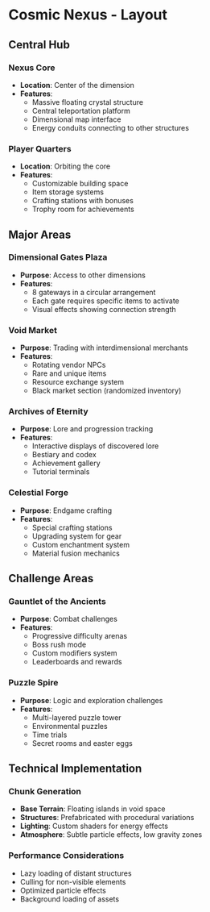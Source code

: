 # Cosmic Nexus - Layout

## Central Hub

### Nexus Core

- **Location**: Center of the dimension
- **Features**:
  - Massive floating crystal structure
  - Central teleportation platform
  - Dimensional map interface
  - Energy conduits connecting to other structures

### Player Quarters

- **Location**: Orbiting the core
- **Features**:
  - Customizable building space
  - Item storage systems
  - Crafting stations with bonuses
  - Trophy room for achievements

## Major Areas

### Dimensional Gates Plaza

- **Purpose**: Access to other dimensions
- **Features**:
  - 8 gateways in a circular arrangement
  - Each gate requires specific items to activate
  - Visual effects showing connection strength

### Void Market

- **Purpose**: Trading with interdimensional merchants
- **Features**:
  - Rotating vendor NPCs
  - Rare and unique items
  - Resource exchange system
  - Black market section (randomized inventory)

### Archives of Eternity

- **Purpose**: Lore and progression tracking
- **Features**:
  - Interactive displays of discovered lore
  - Bestiary and codex
  - Achievement gallery
  - Tutorial terminals

### Celestial Forge

- **Purpose**: Endgame crafting
- **Features**:
  - Special crafting stations
  - Upgrading system for gear
  - Custom enchantment system
  - Material fusion mechanics

## Challenge Areas

### Gauntlet of the Ancients

- **Purpose**: Combat challenges
- **Features**:
  - Progressive difficulty arenas
  - Boss rush mode
  - Custom modifiers system
  - Leaderboards and rewards

### Puzzle Spire

- **Purpose**: Logic and exploration challenges
- **Features**:
  - Multi-layered puzzle tower
  - Environmental puzzles
  - Time trials
  - Secret rooms and easter eggs

## Technical Implementation

### Chunk Generation

- **Base Terrain**: Floating islands in void space
- **Structures**: Prefabricated with procedural variations
- **Lighting**: Custom shaders for energy effects
- **Atmosphere**: Subtle particle effects, low gravity zones

### Performance Considerations

- Lazy loading of distant structures
- Culling for non-visible elements
- Optimized particle effects
- Background loading of assets
